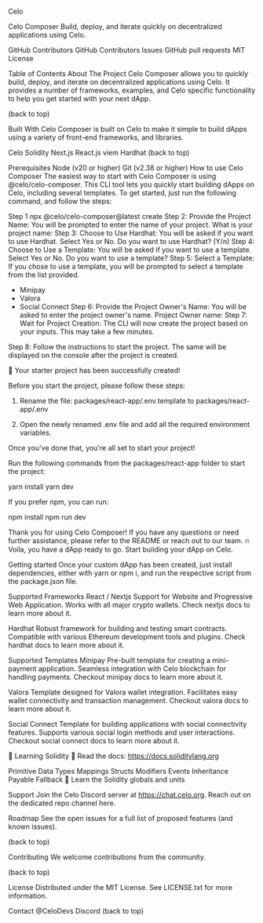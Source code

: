 Celo

Celo Composer
Build, deploy, and iterate quickly on decentralized applications using Celo.

GitHub Contributors GitHub Contributors Issues GitHub pull requests MIT License

Table of Contents
About The Project
Celo Composer allows you to quickly build, deploy, and iterate on decentralized applications using Celo. It provides a number of frameworks, examples, and Celo specific functionality to help you get started with your next dApp.

(back to top)

Built With
Celo Composer is built on Celo to make it simple to build dApps using a variety of front-end frameworks, and libraries.

Celo
Solidity
Next.js
React.js
viem
Hardhat
(back to top)

Prerequisites
Node (v20 or higher)
Git (v2.38 or higher)
How to use Celo Composer
The easiest way to start with Celo Composer is using @celo/celo-composer. This CLI tool lets you quickly start building dApps on Celo, including several templates. To get started, just run the following command, and follow the steps:

Step 1
npx @celo/celo-composer@latest create
Step 2: Provide the Project Name: You will be prompted to enter the name of your project.
What is your project name: 
Step 3: Choose to Use Hardhat: You will be asked if you want to use Hardhat. Select Yes or No.
Do you want to use Hardhat? (Y/n)
Step 4: Choose to Use a Template: You will be asked if you want to use a template. Select Yes or No.
Do you want to use a template?
Step 5: Select a Template: If you chose to use a template, you will be prompted to select a template from the list provided.
- Minipay
- Valora
- Social Connect
Step 6: Provide the Project Owner's Name: You will be asked to enter the project owner's name.
Project Owner name:
Step 7: Wait for Project Creation: The CLI will now create the project based on your inputs. This may take a few minutes.

Step 8: Follow the instructions to start the project. The same will be displayed on the console after the project is created.

🚀 Your starter project has been successfully created!

Before you start the project, please follow these steps:

1. Rename the file:
   packages/react-app/.env.template
   to
   packages/react-app/.env

2. Open the newly renamed .env file and add all the required environment variables.

Once you've done that, you're all set to start your project!

Run the following commands from the packages/react-app folder to start the project:

   yarn install
   yarn dev

If you prefer npm, you can run:

   npm install
   npm run dev

Thank you for using Celo Composer! If you have any questions or need further assistance, please refer to the README or reach out to our team.
🔥Voila, you have a dApp ready to go. Start building your dApp on Celo.

Getting started
Once your custom dApp has been created, just install dependencies, either with yarn or npm i, and run the respective script from the package.json file.

Supported Frameworks
React / Nextjs
Support for Website and Progressive Web Application.
Works with all major crypto wallets.
Check nextjs docs to learn more about it.

Hardhat
Robust framework for building and testing smart contracts.
Compatible with various Ethereum development tools and plugins.
Check hardhat docs to learn more about it.

Supported Templates
Minipay
Pre-built template for creating a mini-payment application.
Seamless integration with Celo blockchain for handling payments.
Checkout minipay docs to learn more about it.

Valora
Template designed for Valora wallet integration.
Facilitates easy wallet connectivity and transaction management.
Checkout valora docs to learn more about it.

Social Connect
Template for building applications with social connectivity features.
Supports various social login methods and user interactions.
Checkout social connect docs to learn more about it.

🔭 Learning Solidity
📕 Read the docs: https://docs.soliditylang.org

Primitive Data Types
Mappings
Structs
Modifiers
Events
Inheritance
Payable
Fallback
📧 Learn the Solidity globals and units

Support
Join the Celo Discord server at https://chat.celo.org. Reach out on the dedicated repo channel here.

Roadmap
See the open issues for a full list of proposed features (and known issues).

(back to top)

Contributing
We welcome contributions from the community.

(back to top)

License
Distributed under the MIT License. See LICENSE.txt for more information.

Contact
@CeloDevs
Discord
(back to top)
